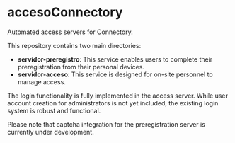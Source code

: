 # accesoConnectory

Automated access servers for Connectory.

This repository contains two main directories:
- **servidor-preregistro**: This service enables users to complete their preregistration from their personal devices.
- **servidor-acceso**: This service is designed for on-site personnel to manage access.

The login functionality is fully implemented in the access server. While user account creation for administrators is not yet included, the existing login system is robust and functional.

Please note that captcha integration for the preregistration server is currently under development.
